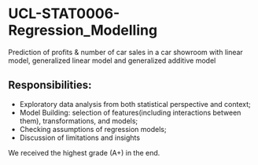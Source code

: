 # UCL-STAT0006-Regression_Modelling
Prediction of profits &amp; number of car sales in a car showroom with linear model, generalized linear model and generalized additive model

## Responsibilities:
- Exploratory data analysis from both statistical perspective and context;
- Model Building: selection of features(including interactions between them), transformations, and models;
- Checking assumptions of regression models;
- Discussion of limitations and insights

We received the highest grade (A+) in the end.
